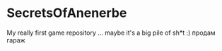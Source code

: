 # SecretsOfAnenerbe
My really first game repository ... maybe it's a big pile of sh*t :)   продам гараж

